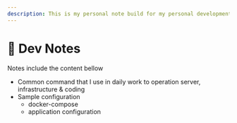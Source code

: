 ```yaml
---
description: This is my personal note build for my personal development space
---
```


# 📓 Dev Notes

Notes include the content bellow

* Common command that I use in daily work to operation  server, infrastructure & coding
* Sample configuration
  * docker-compose
  * application configuration

